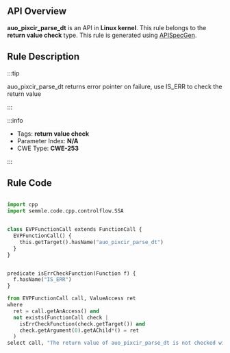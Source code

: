 ---
---


## API Overview
**auo_pixcir_parse_dt** is an API in **Linux kernel**. This rule belongs to the **return value check** type. This rule is generated using [APISpecGen](../../tools/APISpecGen).
## Rule Description

:::tip

auo_pixcir_parse_dt returns error pointer on failure, use IS_ERR to check the return value

:::

:::info

- Tags: **return value check**
- Parameter Index: **N/A**
- CWE Type: **CWE-253**

:::

## Rule Code
```python

import cpp
import semmle.code.cpp.controlflow.SSA


class EVPFunctionCall extends FunctionCall {
  EVPFunctionCall() {
    this.getTarget().hasName("auo_pixcir_parse_dt")
  }
}


predicate isErrCheckFunction(Function f) {
  f.hasName("IS_ERR") 
}

from EVPFunctionCall call, ValueAccess ret
where
  ret = call.getAnAccess() and
  not exists(FunctionCall check |
    isErrCheckFunction(check.getTarget()) and
    check.getArgument(0).getAChild*() = ret
  )
select call, "The return value of auo_pixcir_parse_dt is not checked with IS_ERR."
    
```